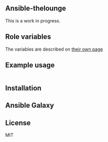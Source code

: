 ## Ansible-thelounge <!--[![Build Status](https://travis-ci.com/Duckle29/ansible-thelounge.svg?branch=master)](https://travis-ci.com/Duckle29/ansible-thelounge)-->

This is a work in progress.



## Role variables

The variables are described on [their own page](defaults/defaults.md)

## Example usage

``` yaml
```

## Installation

<!--`$ ansible-galaxy install duckle29.thelounge`-->

## Ansible Galaxy

<!--You can find it on the official
[Ansible Galaxy](https://galaxy.ansible.com/duckle29/thelounge/) if you want to rate it.
-->
## License

MIT
